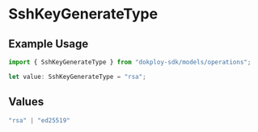 # SshKeyGenerateType

## Example Usage

```typescript
import { SshKeyGenerateType } from "dokploy-sdk/models/operations";

let value: SshKeyGenerateType = "rsa";
```

## Values

```typescript
"rsa" | "ed25519"
```